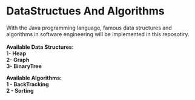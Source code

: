 # DataStructues And Algorithms
With the Java programming language, famous data structures and algorithms in software engineering will be implemented in this reposotiry. <br/><br/>
<b>Available Data Structures</b>:<br/>
1- <b>Heap<b/>  <br/>
2- <b>Graph<b/><br/>
3- <b>BinaryTree<b/><br/>

<b>Available Algorithms<b/>:<br/>
1 - <b>BackTracking<b/> <br/>
2 - <b>Sorting<b/><br/>